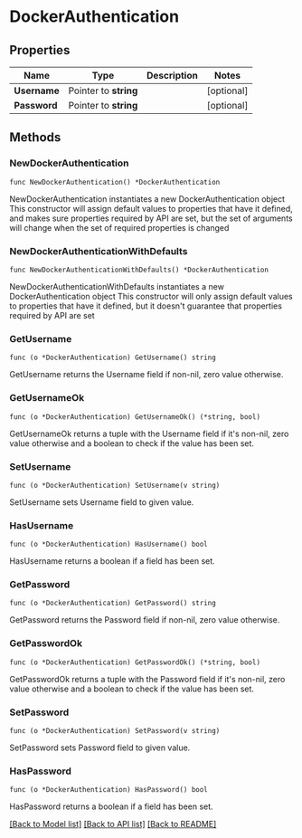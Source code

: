 # DockerAuthentication

## Properties

Name | Type | Description | Notes
------------ | ------------- | ------------- | -------------
**Username** | Pointer to **string** |  | [optional] 
**Password** | Pointer to **string** |  | [optional] 

## Methods

### NewDockerAuthentication

`func NewDockerAuthentication() *DockerAuthentication`

NewDockerAuthentication instantiates a new DockerAuthentication object
This constructor will assign default values to properties that have it defined,
and makes sure properties required by API are set, but the set of arguments
will change when the set of required properties is changed

### NewDockerAuthenticationWithDefaults

`func NewDockerAuthenticationWithDefaults() *DockerAuthentication`

NewDockerAuthenticationWithDefaults instantiates a new DockerAuthentication object
This constructor will only assign default values to properties that have it defined,
but it doesn't guarantee that properties required by API are set

### GetUsername

`func (o *DockerAuthentication) GetUsername() string`

GetUsername returns the Username field if non-nil, zero value otherwise.

### GetUsernameOk

`func (o *DockerAuthentication) GetUsernameOk() (*string, bool)`

GetUsernameOk returns a tuple with the Username field if it's non-nil, zero value otherwise
and a boolean to check if the value has been set.

### SetUsername

`func (o *DockerAuthentication) SetUsername(v string)`

SetUsername sets Username field to given value.

### HasUsername

`func (o *DockerAuthentication) HasUsername() bool`

HasUsername returns a boolean if a field has been set.

### GetPassword

`func (o *DockerAuthentication) GetPassword() string`

GetPassword returns the Password field if non-nil, zero value otherwise.

### GetPasswordOk

`func (o *DockerAuthentication) GetPasswordOk() (*string, bool)`

GetPasswordOk returns a tuple with the Password field if it's non-nil, zero value otherwise
and a boolean to check if the value has been set.

### SetPassword

`func (o *DockerAuthentication) SetPassword(v string)`

SetPassword sets Password field to given value.

### HasPassword

`func (o *DockerAuthentication) HasPassword() bool`

HasPassword returns a boolean if a field has been set.


[[Back to Model list]](../README.md#documentation-for-models) [[Back to API list]](../README.md#documentation-for-api-endpoints) [[Back to README]](../README.md)


